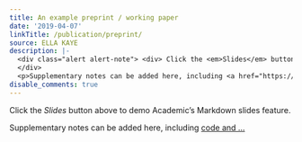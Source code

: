 ```yaml
---
title: An example preprint / working paper
date: '2019-04-07'
linkTitle: /publication/preprint/
source: ELLA KAYE
description: |-
  <div class="alert alert-note"> <div> Click the <em>Slides</em> button above to demo Academic&rsquo;s Markdown slides feature. </div>
  </div>
  <p>Supplementary notes can be added here, including <a href="https://sourcethemes.com/academic/docs/writing-markdown-latex/" target="_blank" rel="noopener">code and ...
disable_comments: true
---
```

<div class="alert alert-note"> <div> Click the <em>Slides</em> button above to demo Academic&rsquo;s Markdown slides feature. </div>
</div>
<p>Supplementary notes can be added here, including <a href="https://sourcethemes.com/academic/docs/writing-markdown-latex/" target="_blank" rel="noopener">code and ...